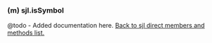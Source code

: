 ### (m) sjl.isSymbol
@todo - Added documentation here.
[Back to sjl direct members and methods list.](#sjl-direct-members-and-methods)
